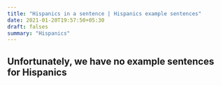 ```yaml
---
title: "Hispanics in a sentence | Hispanics example sentences"
date: 2021-01-20T19:57:50+05:30
draft: falses
summary: "Hispanics"
---
```

## Unfortunately, we have no example sentences for Hispanics                 
